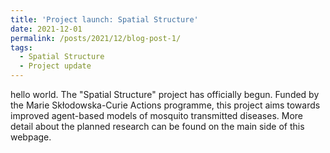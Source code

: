 ```yaml
---
title: 'Project launch: Spatial Structure'
date: 2021-12-01
permalink: /posts/2021/12/blog-post-1/
tags:
  - Spatial Structure
  - Project update
---
```


hello world. 
The "Spatial Structure" project has officially begun. Funded by the Marie Skłodowska-Curie Actions programme, this project aims towards improved agent-based models of mosquito transmitted diseases. More detail about the planned research can be found on the main side of this webpage. 
